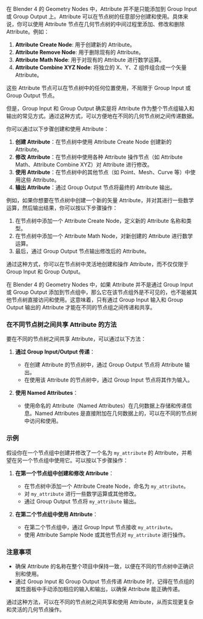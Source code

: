 在 Blender 4 的 Geometry Nodes 中，Attribute 并不是只能添加到 Group Input 或 Group Output 上。Attribute 可以在节点树的任意部分创建和使用。具体来说，你可以使用 Attribute 节点在几何节点树的中间过程里添加、修改和删除 Attribute。例如：

1. **Attribute Create Node**: 用于创建新的 Attribute。
2. **Attribute Remove Node**: 用于删除现有的 Attribute。
3. **Attribute Math Node**: 用于对现有的 Attribute 进行数学运算。
4. **Attribute Combine XYZ Node**: 将独立的 X、Y、Z 组件组合成一个矢量 Attribute。

这些 Attribute 节点可以在节点树中的任何位置使用，不局限于 Group Input 或 Group Output 节点。

但是，Group Input 和 Group Output 确实是将 Attribute 作为整个节点组输入和输出的常见方式。通过这种方式，可以方便地在不同的几何节点树之间传递数据。

你可以通过以下步骤创建和使用 Attribute：

1. **创建 Attribute**：在节点树中使用 Attribute Create Node 创建新的 Attribute。
2. **修改 Attribute**：在节点树中使用各种 Attribute 操作节点（如 Attribute Math、Attribute Combine XYZ）对 Attribute 进行修改。
3. **使用 Attribute**：在节点树中的其他节点（如 Point、Mesh、Curve 等）中使用这些 Attribute。
4. **输出 Attribute**：通过 Group Output 节点将最终的 Attribute 输出。

例如，如果你想要在节点树中创建一个新的矢量 Attribute，并对其进行一些数学运算，然后输出结果，你可以按以下步骤操作：

1. 在节点树中添加一个 Attribute Create Node，定义新的 Attribute 名称和类型。
2. 在节点树中添加一个 Attribute Math Node，对新创建的 Attribute 进行数学运算。
3. 最后，通过 Group Output 节点输出修改后的 Attribute。

通过这种方式，你可以在节点树中灵活地创建和操作 Attribute，而不仅仅限于 Group Input 和 Group Output。






在 Blender 4 的 Geometry Nodes 中，如果 Attribute 并不是通过 Group Input 或 Group Output 添加到节点组中，那么它在该节点组外是不可见的，也不能被其他节点树直接访问和使用。这意味着，只有通过 Group Input 输入和 Group Output 输出的 Attribute 才能在不同的节点组之间传递和共享。

### 在不同节点树之间共享 Attribute 的方法

要在不同的节点树之间共享 Attribute，可以通过以下方法：

1. **通过 Group Input/Output 传递**：
   - 在创建 Attribute 的节点树中，通过 Group Output 节点将 Attribute 输出。
   - 在使用该 Attribute 的节点树中，通过 Group Input 节点将其作为输入。

2. **使用 Named Attributes**：
   - 使用命名的 Attribute（Named Attributes）在几何数据上存储和传递信息。Named Attributes 是直接附加在几何数据上的，可以在不同的节点树中访问和使用。

### 示例

假设你在一个节点组中创建并修改了一个名为 `my_attribute` 的 Attribute，并希望在另一个节点组中使用它。可以按以下步骤操作：

1. **在第一个节点组中创建和修改 Attribute**：
   - 在节点树中添加一个 Attribute Create Node，命名为 `my_attribute`。
   - 对 `my_attribute` 进行一些数学运算或其他修改。
   - 通过 Group Output 节点将 `my_attribute` 输出。

2. **在第二个节点组中使用 Attribute**：
   - 在第二个节点组中，通过 Group Input 节点接收 `my_attribute`。
   - 使用 Attribute Sample Node 或其他节点对 `my_attribute` 进行操作。

### 注意事项

- 确保 Attribute 的名称在整个项目中保持一致，以便在不同的节点树中正确识别和使用。
- 通过 Group Input 和 Group Output 节点传递 Attribute 时，记得在节点组的属性面板中手动添加相应的输入和输出，以确保 Attribute 能正确传递。

通过这种方法，可以在不同的节点树之间共享和使用 Attribute，从而实现更复杂和灵活的几何节点操作。